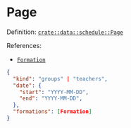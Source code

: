 # Page

Definition: [`crate::data::schedule::Page`](/src/data/schedule/mod.rs?blame=1#L181)

References:
- [`Formation`](/doc/en/object/formation.md)

```json
{
  "kind": "groups" | "teachers",
  "date": {
    "start": "YYYY-MM-DD",
    "end": "YYYY-MM-DD",
  },
  "formations": [Formation]
}
```